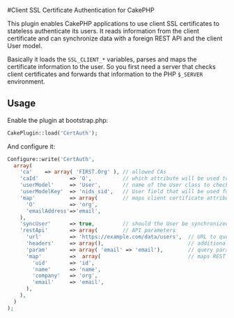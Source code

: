 #Client SSL Certificate Authentication for CakePHP

This plugin enables CakePHP applications to use client SSL certificates to stateless authenticate its users. It reads information from the client certificate and can synchronize data with a foreign REST API and the client User model.

Basically it loads the `SSL_CLIENT_*` variables, parses and maps the certificate information to the user. So you first need a server that checks client certificates and forwards that information to the PHP `$_SERVER` environment.

## Usage

Enable the plugin at bootstrap.php:

```php
CakePlugin::load('CertAuth');
```

And configure it:

```php
Configure::write('CertAuth',
  array(
    'ca'    => array( 'FIRST.Org' ), // allowed CAs
    'caId'          => 'O',          // which attribute will be used to verify the CA
    'userModel'     => 'User',       // name of the User class to check if user exists
    'userModelKey'  => 'nids_sid',   // User field that will be used for querying
    'map'           => array(        // maps client certificate attributes to User properties
      'O'           => 'org',
      'emailAddress'=>'email',
    ),
    'syncUser'      => true,         // should the User be synchronized with an external REST API
    'restApi'       => array(        // API parameters
      'url'         => 'https://example.com/data/users',  // URL to query
      'headers'     => array(),                           // additional headers, used for authentication
      'param'       => array( 'email' => 'email'),        // query parameters to add to the URL, mapped to USer properties
      'map'         =>  array(                            // maps REST result to the User properties
        'uid'       => 'id',
        'name'      => 'name',
        'company'   => 'org',
        'email'     => 'email',
      ),
    ),
  )
);
```



